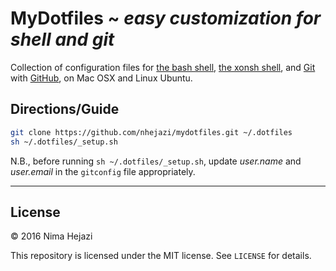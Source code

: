 # MyDotfiles ~ _easy customization for shell and git_

Collection of configuration files for [the bash shell](https://www.gnu.org/software/bash/), [the xonsh shell](http://xon.sh/), and [Git](https://git-scm.com/) with [GitHub](https://github.com/), on Mac OSX and Linux Ubuntu.

## Directions/Guide
```bash
git clone https://github.com/nhejazi/mydotfiles.git ~/.dotfiles
sh ~/.dotfiles/_setup.sh
```
N.B., before running `sh ~/.dotfiles/_setup.sh`, update _user.name_ and _user.email_ in the `gitconfig` file appropriately.

---

## License

&copy; 2016 Nima Hejazi

This repository is licensed under the MIT license. See `LICENSE` for details.
